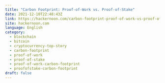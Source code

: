 ```yaml
---
title: "Carbon Footprint: Proof-of-Work vs. Proof-of-Stake"
date: 2021-12-10T22:48:43Z
link: https://hackernoon.com/carbon-footprint-proof-of-work-vs-proof-of-stake?source=rss&utm_medium=RSS&utm_source=news.12bit.vn
site: hackernoon.com
language: English
category:
  - blockchain
  - bitcoin
  - cryptocurrency-top-story
  - carbon-footprint
  - proof-of-work
  - proof-of-stake
  - proof-of-work-carbon-footprint
  - proofofstake-carbon-footprint
draft: false
---
```

